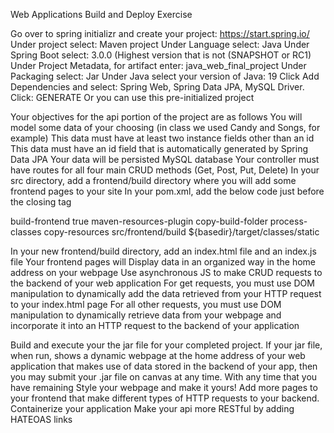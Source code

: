 Web Applications Build and Deploy Exercise

Go over to spring initializr and create your project: https://start.spring.io/
Under project select: Maven project
Under Language select: Java
Under Spring Boot select: 3.0.0 (Highest version that is not (SNAPSHOT or RC1)
Under Project Metadata, for artifact enter: java_web_final_project
Under Packaging select: Jar
Under Java select your version of Java: 19
Click Add Dependencies and select: Spring Web, Spring Data JPA, MySQL Driver.
Click: GENERATE
Or you can use this pre-initialized project




Your objectives for the api portion of the project are as follows
You will model some data of your choosing (in class we used Candy and Songs, for example)
This data must have at least two instance fields other than an id
This data must have an id field that is automatically generated by Spring Data JPA
Your data will be persisted MySQL database
Your controller must have routes for all four main CRUD methods (Get, Post, Put, Delete)
In your src directory, add a frontend/build directory where you will add some frontend pages to your site
In your pom.xml, add the below code just before the closing </project> tag

<profiles>
   <profile>
      <id>build-frontend</id>
      <activation>
         <activeByDefault>true</activeByDefault>
      </activation>
      <build>
         <plugins>
            <plugin>
               <artifactId>maven-resources-plugin</artifactId>
               <executions>
                  <execution>
                     <id>copy-build-folder</id>
                     <phase>process-classes</phase>
                     <goals>
                        <goal>copy-resources</goal>
                     </goals>
                     <configuration>
                        <resources>
                           <resource>
                              <directory>src/frontend/build</directory>
                           </resource>
                        </resources>
                        <outputDirectory>${basedir}/target/classes/static</outputDirectory>
                     </configuration>
                  </execution>
               </executions>
            </plugin>
         </plugins>
      </build>
   </profile>
</profiles>

In your new frontend/build directory, add an index.html file and an index.js file
Your frontend pages will
Display data in an organized way in the home address on your webpage
Use asynchronous JS to make CRUD requests to the backend of your web application
For get requests, you must use DOM manipulation to dynamically add the data retrieved from your HTTP request to your index.html page
For all other requests, you must use DOM manipulation to dynamically retrieve data from your webpage and incorporate it into an HTTP request to the backend of your application

Build and execute your the jar file for your completed project. If your jar file, when run, shows a dynamic webpage at the home address of your web application that makes use of data stored in the backend of your app, then you may submit your .jar file on canvas at any time.
With any time that you have remaining
Style your webpage and make it yours!
Add more pages to your frontend that make different types of HTTP requests to your backend.
Containerize your application
Make your api more RESTful by adding HATEOAS links
